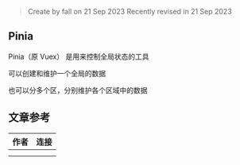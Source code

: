 > Create by fall on 21 Sep 2023
> Recently revised in 21 Sep 2023

## Pinia

Pinia（原 Vuex） 是用来控制全局状态的工具

可以创建和维护一个全局的数据

也可以分多个区，分别维护各个区域中的数据


## 文章参考

| 作者          | 连接                                       |
| ------------- | ------------------------------------------ |
|  |    |
|       |  |


